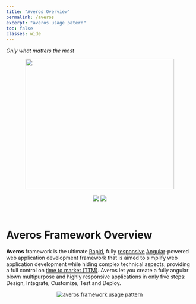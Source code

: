 ```yaml
---
title: "Averos Overview"
permalink: /averos
excerpt: "averos usage patern"
toc: false
classes: wide
---
```


 _Only what matters the most_

<p align="center">
<img width="400" height="350" src="{{ site.baseurl }}/assets/logo/averos.svg">
<br/> 
<br/>

  <img src="https://img.shields.io/badge/AverosIOStarter-v1.1.2-blue">
    <img src="https://img.shields.io/badge/poweredby-averos-red">
</p>

<br/>

# **Averos Framework Overview**

**Averos** framework is the ultimate [Rapid](https://en.wikipedia.org/wiki/Rapid_application_development), fully [responsive](https://en.wikipedia.org/wiki/Responsive_web_design) [Angular](https://angular.io/)-powered web application development framework that is aimed to simplify web application development while hiding complex technical aspects; providing a full control on [time to market (TTM)](https://en.wikipedia.org/wiki/Time_to_market). 
Averos let you create a fully angular blown multipurpose and highly responsive applications in only five steps: Design, Integrate, Customize, Test and Deploy.

<div align="center">
<figure align="center">
	<a href="{{ site.baseurl }}/assets/arch/averos-usage-pattern.png">
    <img src="{{ site.baseurl }}/assets/arch/averos-usage-pattern.png" alt="averos framework usage pattern">
  </a>
</figure>
</div>